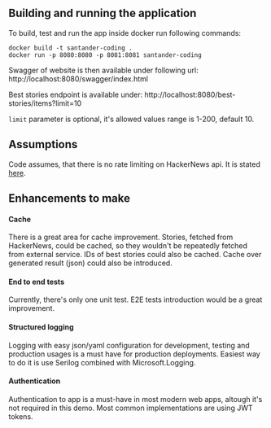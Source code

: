 ## Building and running the application

To build, test and run the app inside docker run following commands:
```shell
docker build -t santander-coding .
docker run -p 8080:8080 -p 8081:8081 santander-coding
```

Swagger of website is then available under following url:
http://localhost:8080/swagger/index.html

Best stories endpoint is available under:
http://localhost:8080/best-stories/items?limit=10

`limit` parameter is optional, it's allowed values range is 1-200, default 10.

## Assumptions

Code assumes, that there is no rate limiting on HackerNews api. It is stated [here](https://github.com/HackerNews/API#uri-and-versioning).

## Enhancements to make

#### Cache
There is a great area for cache improvement. Stories, fetched from HackerNews, could be cached, so they wouldn't be repeatedly fetched from external service. IDs of best stories could also be cached. Cache over generated result (json) could also be introduced.

#### End to end tests

Currently, there's only one unit test. E2E tests introduction would be a great improvement.

#### Structured logging

Logging with easy json/yaml configuration for development, testing and production usages is a must have for production deployments. Easiest way to do it is use Serilog combined with Microsoft.Logging.

#### Authentication

Authentication to app is a must-have in most modern web apps, altough it's not required in this demo. Most common implementations are using JWT tokens.